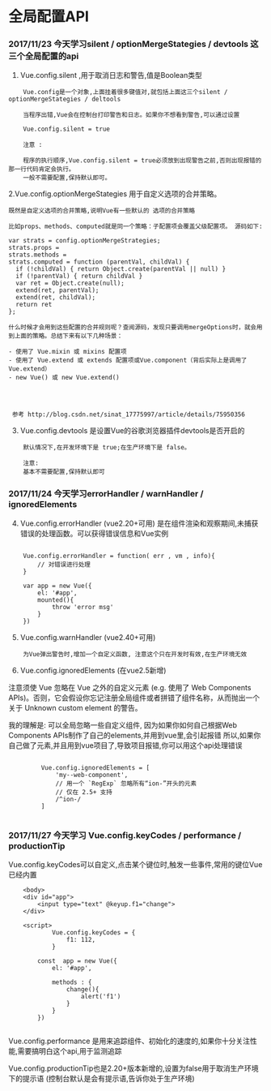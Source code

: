 # 全局配置API

### 2017/11/23 今天学习silent / optionMergeStategies / devtools 这三个全局配置的api

1. Vue.config.silent ,用于取消日志和警告,值是Boolean类型
```
    Vue.config是一个对象,上面挂着很多键值对,就包括上面这三个silent / optionMergeStategies / deltools
    
    当程序出错,Vue会在控制台打印警告和日志。如果你不想看到警告,可以通过设置
    
    Vue.config.silent = true
    
    注意 :
    
    程序的执行顺序,Vue.config.silent = true必须放到出现警告之前,否则出现报错的那一行代码肯定会执行。
    一般不需要配置,保持默认即可。
```

2.Vue.config.optionMergeStategies 用于自定义选项的合并策略。

```
既然是自定义选项的合并策略,说明Vue有一些默认的 选项的合并策略

比如props、methods、computed就是同一个策略：子配置项会覆盖父级配置项。 源码如下:

var strats = config.optionMergeStrategies;
strats.props =
strats.methods =
strats.computed = function (parentVal, childVal) {
  if (!childVal) { return Object.create(parentVal || null) }
  if (!parentVal) { return childVal }
  var ret = Object.create(null);
  extend(ret, parentVal);
  extend(ret, childVal);
  return ret
};

什么时候才会用到这些配置的合并规则呢？查阅源码，发现只要调用mergeOptions时，就会用到上面的策略。总结下来有以下几种场景：

- 使用了 Vue.mixin 或 mixins 配置项
- 使用了 Vue.extend 或 extends 配置项或Vue.component（背后实际上是调用了Vue.extend）
- new Vue() 或 new Vue.extend()




 参考 http://blog.csdn.net/sinat_17775997/article/details/75950356

```


3. Vue.config.devtools 是设置Vue的谷歌浏览器插件devtools是否开启的

```
    默认情况下,在开发环境下是 true;在生产环境下是 false。
    
    注意: 
    基本不需要配置,保持默认即可
```

### 2017/11/24 今天学习errorHandler / warnHandler / ignoredElements

4. Vue.config.errorHandler (vue2.20+可用) 是在组件渲染和观察期间,未捕获错误的处理函数。可以获得错误信息和Vue实例
    
```

    Vue.config.errorHandler = function( err , vm , info){
        // 对错误进行处理
    }
    
    var app = new Vue({
        el: '#app',
        mounted(){
            throw 'error msg'
        }
    })

```

5. Vue.config.warnHandler (vue2.40+可用)

```
    为Vue弹出警告时,增加一个自定义函数, 注意这个只在开发时有效,在生产环境无效

````

6. Vue.config.ignoredElements (在vue2.5新增)

注意须使 Vue 忽略在 Vue 之外的自定义元素 (e.g. 使用了 Web Components APIs)。否则，它会假设你忘记注册全局组件或者拼错了组件名称，从而抛出一个关于 Unknown custom element 的警告。

我的理解是: 可以全局忽略一些自定义组件, 因为如果你如何自己根据Web Components APIs制作了自己的elements,并用到vue里,会引起报错
所以,如果你自己做了元素,并且用到vue项目了,导致项目报错,你可以用这个api处理错误



```

         Vue.config.ignoredElements = [
             'my--web-component',
             // 用一个 `RegExp` 忽略所有“ion-”开头的元素
             // 仅在 2.5+ 支持
             /^ion-/
         ]
    
```

### 2017/11/27 今天学习 Vue.config.keyCodes / performance / productionTip

Vue.config.keyCodes可以自定义,点击某个键位时,触发一些事件,常用的键位Vue已经内置
```
    <body>
    <div id="app">
        <input type="text" @keyup.f1="change">
    </div>
    
    <script>
            Vue.config.keyCodes = {
                f1: 112,
            }
    
        const  app = new Vue({
            el: '#app',
    
            methods : {
                change(){
                    alert('f1')
                }
            }
        })


```
Vue.config.performance 是用来追踪组件、初始化的速度的,如果你十分关注性能,需要搞明白这个api,用于监测追踪

Vue.config.productionTip也是2.20+版本新增的,设置为false用于取消生产环境下的提示语 (控制台默认是会有提示语,告诉你处于生产环境)